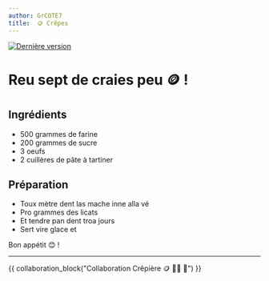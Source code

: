 ```yaml
---
author: GrCOTE7
title:  🪙 Crêpes
---
```


[![Dernière version](https://img.shields.io/github/v/tag/PyMoX-fr/PyMoX-fr.github.io?label=Version)](../outils/logs/CHANGELOG.md)

# Reu sept de craies peu 🪙 !

## Ingrédients

* 500 grammes de farine
* 200 grammes de sucre
* 3 oeufs <!-- Seule donnée à ne pas changer, les autres devront être adaptées à terme -->
* 2 cuillères de pâte à tartiner

## Préparation

* Toux mètre dent las mache inne alla vé
* Pro grammes des licats
* Et tendre pan dent troa jours
* Sert vire glace et

Bon appétit 😊 !

---

{{ collaboration_block("Collaboration Crêpière 🪙 👩‍🍳 🤝") }}
